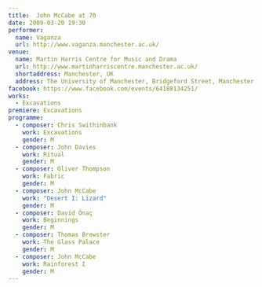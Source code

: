 ```yaml
---
title:  John McCabe at 70
date: 2009-03-20 19:30
performer:
  name: Vaganza
  url: http://www.vaganza.manchester.ac.uk/
venue:
  name: Martin Harris Centre for Music and Drama
  url: http://www.martinharriscentre.manchester.ac.uk/
  shortaddress: Manchester, UK
  address: The University of Manchester, Bridgeford Street, Manchester M13 9PL, United Kingdom
facebook: https://www.facebook.com/events/64188134251/
works:
  - Excavations
premiere: Excavations
programme:
  - composer: Chris Swithinbank
    work: Excavations
    gender: M
  - composer: John Davies
    work: Ritual
    gender: M
  - composer: Oliver Thompson
    work: Fabric
    gender: M
  - composer: John McCabe
    work: "Desert I: Lizard"
    gender: M
  - composer: David Önaç
    work: Beginnings
    gender: M
  - composer: Thomas Brewster
    work: The Glass Palace
    gender: M
  - composer: John McCabe
    work: Rainforest I
    gender: M
---
```

